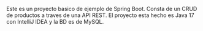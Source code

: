 Este es un proyecto basico de ejemplo de Spring Boot.
Consta de un CRUD de productos a traves de una API REST.
El proyecto esta hecho es Java 17 con IntelliJ IDEA y la BD es de MySQL.

